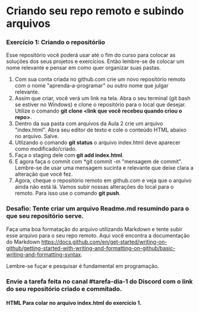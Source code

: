 # Criando seu repo remoto e subindo arquivos

### Exercício 1: Criando o repositóriio

Esse repositório você poderá usar até o fim do curso para colocar as soluções dos seus projetos
e exercícios. Então lembre-se de colocar um nome relevante e pensar em como quer organizar suas pastas.


1. Com sua conta criada no github.com crie um novo repositório remoto com o nome "aprenda-a-programar" ou outro nome que julgar relevante.
2. Assim que criar, você verá um link na tela. Abra o seu terminal (git bash se estiver no Windows) e clone o repositório para o local que desejar.
   Utilize o comando **git clone <link que você recebeu quando criou o repo>**.
3. Dentro da sua pasta com arquivos da Aula 2 crie um arquivo "index.html". Abra seu editor de texto e cole o conteúdo HTML abaixo no arquivo. Salve.
4. Utlizando o comando **git status** o arquivo index.html deve aparecer como modificado/criado.
5. Faça o staging dele com **git add index.html**.
6. E agora faça o commit com *git commit -m "mensagem de commit". Lembre-se de usar uma mensagem sucinta e relevante que deixe
   clara a alteração que você fez.
7. Agora, cheque o repositório remoto em github.com e veja que o arquivo ainda não está lá. Vamos subir nossas alterações do local para o remoto.
   Para isso use o comando **git push**.

### Desafio: Tente criar um arquivo Readme.md resumindo para o que seu repositório serve.

Faça uma boa formatação do arquivo utilizando Markdown e tente subir esse arquivo para o seu repo remoto.
Aqui você encontra a documentação do Markdown https://docs.github.com/en/get-started/writing-on-github/getting-started-with-writing-and-formatting-on-github/basic-writing-and-formatting-syntax.

Lembre-se fuçar e pesquisar é fundamental em programação.

### Envie a tarefa feita no canal #tarefa-dia-1 do Discord com o link do seu repositório criado e commitado.


#### HTML Para colar no arquivo index.html do exercício 1.
